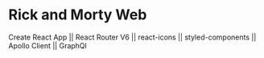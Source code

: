 # Rick and Morty Web

Create React App ||
React Router V6 ||
react-icons ||
styled-components ||
Apollo Client ||
GraphQl
